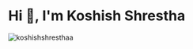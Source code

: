 <h1 align="left">Hi 👋, I'm Koshish Shrestha</h1>

<p><img align="center" src="https://github-readme-streak-stats.herokuapp.com/?user=koshishshresthaa&theme=dark" alt="koshishshresthaa" /></p>

